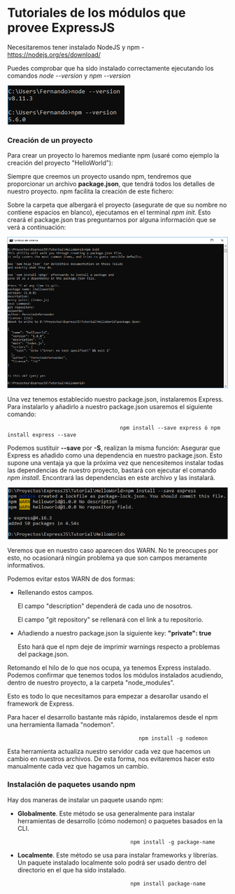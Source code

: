 # Tutoriales de los módulos que provee ExpressJS

Necesitaremos tener instalado NodeJS y npm - https://nodejs.org/es/download/

Puedes comprobar que ha sido instalado correctamente ejecutando los comandos *node --version* y *npm --version*

![node npm version](https://github.com/feroviedofernandez/ExpressJS/blob/develop/Tutorial/Resources/Images/node_npm_version.PNG)

### Creación de un proyecto
Para crear un proyecto lo haremos mediante npm (usaré como ejemplo la creación del proyecto "HelloWorld"):

  Siempre que creemos un proyecto usando npm, tendremos que proporcionar un archivo **package.json**, que tendrá todos los detalles de nuestro proyecto. npm facilita la creación de este fichero:

  Sobre la carpeta que albergará el proyecto (asegurate de que su nombre no contiene espacios en blanco), ejecutamos en el terminal *npm init*. Esto creará el package.json tras preguntarnos por alguna información que se verá a continuación:
  
  ![npm init](https://github.com/feroviedofernandez/ExpressJS/blob/develop/Tutorial/Resources/Images/npm-init.PNG)
  
  Una vez tenemos establecido nuestro package.json, instalaremos Express. Para instalarlo y añadirlo a nuestro package.json usaremos el siguiente comando: 
  
                                        npm install --save express ó npm install express --save
  
  Podemos sustituir **--save** por **-S**, realizan la misma función: Asegurar que Express es añadido como una dependencia en nuestro package.json. Esto supone una ventaja ya que la próxima vez que nencesitemos instalar todas las dependencias de nuestro proyecto, bastará con ejecutar el comando *npm install*. Encontrará las dependencias en este archivo y las instalará.
  
  ![Install Express](https://github.com/feroviedofernandez/ExpressJS/blob/develop/Tutorial/Resources/Images/npm-install-save-express.PNG)
  
  Veremos que en nuestro caso aparecen dos WARN. No te preocupes por esto, no ocasionará ningún problema ya que son campos meramente informativos.
  
  Podemos evitar estos WARN de dos formas:
  
  - Rellenando estos campos.
  
    El campo "description" dependerá de cada uno de nosotros.
      
    El campo "git repository" se rellenará con el link a tu repositorio.
        
  - Añadiendo a nuestro package.json la siguiente key: **"private": true**
  
    Esto hará que el npm deje de imprimir warnings respecto a problemas del package.json.
  
  Retomando el hilo de lo que nos ocupa, ya tenemos Express instalado. Podemos confirmar que tenemos todos los módulos instalados acudiendo, dentro de nuestro proyecto, a la carpeta "node_modules".
  
  Esto es todo lo que necesitamos para empezar a desarollar usando el framework de Express. 
  
  Para hacer el desarrollo bastante más rápido, instalaremos desde el npm una herramienta llamada "nodemon".
  
                                              npm install -g nodemon
  
  Esta herramienta actualiza nuestro servidor cada vez que hacemos un cambio en nuestros archivos. De esta forma, nos evitaremos hacer esto manualmente cada vez que hagamos un cambio.
  
  ### Instalación de paquetes usando npm
  
  Hay dos maneras de instalar un paquete usando npm:
  
  - **Globalmente**. Este método se usa generalmente para instalar herramientas de desarrollo (cómo nodemon) o paquetes basados en la CLI.
  
                                            npm install -g package-name
  
  - **Localmente**. Este método se usa para instalar frameworks y librerías. Un paquete instalado localmente solo podrá ser usado dentro del directorio en el que ha sido instalado.
  
                                            npm install package-name
